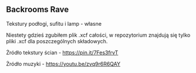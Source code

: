 ## Backrooms Rave

Tekstury podłogi, sufitu i lamp - własne

Niestety gdzieś zgubiłem plik .xcf całości, w repozytorium znajdują się tylko pliki .xcf dla poszczególnych składowych.


Żródło tekstury ścian - https://pin.it/7Fes3frvT


Żródło muzyki - https://youtu.be/zvq9r6R6QAY
